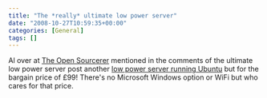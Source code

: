 ```yaml
---
title: "The *really* ultimate low power server"
date: "2008-10-27T10:59:35+00:00"
categories: [General]
tags: []
---
```


Al over at <a href="http://www.theopensourcerer.com/">The Open Sourcerer</a> mentioned in the comments of the ultimate low power server post another <a href="http://www.viglen.co.uk/viglen/Products_Services/Product_Range/Product_file.aspx?eCode=XUBUMPCL&amp;Type_Info=Description&amp;Type=Desktops&amp;GUID=">low power server running Ubuntu</a> but for the bargain price of £99! There's no Microsoft Windows option or WiFi but who cares for that price.
